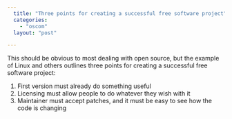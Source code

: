 ```yaml
---
  title: "Three points for creating a successful free software project"
  categories: 
    - "oscom"
  layout: "post"

---
```

This should be obvious to most dealing with open source, but the example of Linux and others outlines three points for creating a successful free software project:

1. First version must already do something useful
2. Licensing must allow people to do whatever they wish with it
3. Maintainer must accept patches, and it must be easy to see how the code is changing
